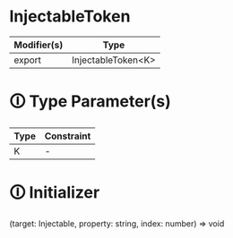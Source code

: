 # InjectableToken

| Modifier(s)                            | Type                     |
|----------------------------------------|--------------------------|
| export | InjectableToken&lt;K&gt; |

# &#128712; Type Parameter(s)

| Type | Constraint |
| ---- | ---------- |
| K    | -          |

# &#128712; Initializer

(target: Injectable<K>, property: string, index: number) => void